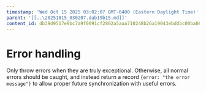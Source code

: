 ```yaml
---
timestamp: 'Wed Oct 15 2025 03:02:07 GMT-0400 (Eastern Daylight Time)'
parent: '[[..\20251015_030207.dab19b15.md]]'
content_id: db39d9517e9bc7a9f0091cf2802a5aaa710248b26a19043ebddbc00ba067bc70
---
```


# Error handling

Only throw errors when they are truly exceptional. Otherwise, all normal errors should be caught, and instead return a record `{error: "the error message"}` to allow proper future synchronization with useful errors.
